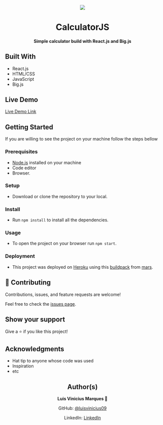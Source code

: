 <p align="center">
  <img src="https://img.shields.io/badge/Microverse-blueviolet">
</p>
  
<h1 align="center">
  CalculatorJS
</h1>

<h4 align="center">
  Simple calculator build with React.js and Big.js
</h4>

## Built With

- React.js
- HTML/CSS
- JavaScript
- Big.js

## Live Demo

[Live Demo Link](https://calcreact223.herokuapp.com)


## Getting Started

If you are willing to see the project on your machine follow the steps bellow

### Prerequisites

- [Node.js](https://nodejs.org/en/) installed on your machine
- Code editor
- Browser.

### Setup

- Download or clone the repository to your local.

### Install

- Run `npm install` to install all the dependencies.

### Usage

- To open the project on your browser run `npm start`.

### Deployment

- This project was deployed on [Heroku](https://herokuapp.com) using this [buildpack](https://github.com/mars/create-react-app-buildpack) from [mars](https://github.com/mars).


## 🤝 Contributing

Contributions, issues, and feature requests are welcome!

Feel free to check the [issues page](https://github.com/luisvinicius09/calculatorReact/issues).

## Show your support

Give a ⭐️ if you like this project!

## Acknowledgments

- Hat tip to anyone whose code was used
- Inspiration
- etc

<h2 align="center">
  Author(s)  
</h2>

<p align="center">
  <strong>Luis Vinicius Marques 👤</strong>  
</p>

<p align="center">
  GitHub: <a href="https://github.com/luisvinicius09">@luisvinicius09</a>
</p>
<p align="center">
  LinkedIn: <a href="https://linkedin.com/linkedinhandle">LinkedIn</a>
</p>
